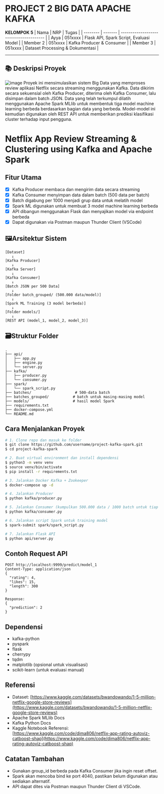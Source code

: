 # PROJECT 2 BIG DATA APACHE KAFKA 

**KELOMPOK 5**
| Nama     | NRP     | Tugas                                   |
| -------- | ------- | --------------------------------------- |
| Ayya     | 051xxxx | Flask API, Spark Script, Evaluasi Model |
| Member 2 | 051xxxx | Kafka Producer & Consumer               |
| Member 3 | 051xxxx | Dataset Processing & Dokumentasi        |

---
## 📚 Deskripsi Proyek
![image](https://github.com/user-attachments/assets/f25c3288-064e-4743-9ac3-41e9e8a43a4f)
Proyek ini mensimulasikan sistem Big Data yang memproses review aplikasi Netflix secara streaming menggunakan Kafka. Data dikirim secara sekuensial oleh Kafka Producer, diterima oleh Kafka Consumer, lalu disimpan dalam batch JSON. Data yang telah terkumpul dilatih menggunakan Apache Spark MLlib untuk membentuk tiga model machine learning berbeda berdasarkan bagian data yang berbeda. Model-model ini kemudian digunakan oleh REST API untuk memberikan prediksi klasifikasi cluster terhadap input pengguna.

# Netflix App Review Streaming & Clustering using Kafka and Apache Spark
## Fitur Utama
* [x] Kafka Producer membaca dan mengirim data secara streaming
* [x] Kafka Consumer menyimpan data dalam batch (500 data per batch)
* [x] Batch digabung per 1000 menjadi grup data untuk melatih model
* [x] Spark ML digunakan untuk membuat 3 model machine learning berbeda
* [x] API dibangun menggunakan Flask dan menyajikan model via endpoint berbeda
* [x] Dapat digunakan via Postman maupun Thunder Client (VSCode)

## 🖼Arsitektur Sistem

```
[Dataset]
   ↓
[Kafka Producer]
   ↓
[Kafka Server]
   ↓
[Kafka Consumer]
   ↓
[Batch JSON per 500 Data]
   ↓
[Folder batch_grouped/ (500.000 data/model)]
   ↓
[Spark ML Training (3 model berbeda)]
   ↓
[Folder models/]
   ↓
[REST API (model_1, model_2, model_3)]
```

## 🗃Struktur Folder

```
.
├── api/
│   ├── app.py
│   ├── engine.py
│   └── server.py
├── kafka/
│   ├── producer.py
│   └── consumer.py
├── spark/
│   └── spark_script.py
├── batches/                    # 500-data batch
├── batches_grouped/           # batch untuk masing-masing model
├── models/                    # hasil model Spark
├── requirements.txt
├── docker-compose.yml
└── README.md
```

## Cara Menjalankan Proyek

```bash
# 1. Clone repo dan masuk ke folder
$ git clone https://github.com/username/project-kafka-spark.git
$ cd project-kafka-spark

# 2. Buat virtual environment dan install dependensi
$ python3 -m venv venv
$ source venv/bin/activate
$ pip install -r requirements.txt

# 3. Jalankan Docker Kafka + Zookeeper
$ docker-compose up -d

# 4. Jalankan Producer
$ python kafka/producer.py

# 5. Jalankan Consumer (kumpulkan 500.000 data / 1000 batch untuk tiap model)
$ python kafka/consumer.py

# 6. Jalankan script Spark untuk training model
$ spark-submit spark/spark_script.py

# 7. Jalankan Flask API
$ python api/server.py
```

## Contoh Request API

```http
POST http://localhost:9999/predict/model_1
Content-Type: application/json
{
  "rating": 4,
  "likes": 15,
  "length": 300
}

Response:
{
  "prediction": 2
}
```

## Dependensi

* kafka-python
* pyspark
* flask
* cherrypy
* tqdm
* matplotlib (opsional untuk visualisasi)
* scikit-learn (untuk evaluasi manual)

## Referensi

* Dataset: [https://www.kaggle.com/datasets/bwandowando/1-5-million-netflix-google-store-reviews](https://www.kaggle.com/datasets/bwandowando/1-5-million-netflix-google-store-reviews)
* Apache Spark MLlib Docs
* Kafka Python Docs
* Kaggle Notebook Referensi: [https://www.kaggle.com/code/dima806/netflix-app-rating-autoviz-catboost-shap](https://www.kaggle.com/code/dima806/netflix-app-rating-autoviz-catboost-shap)

## Catatan Tambahan

* Gunakan group\_id berbeda pada Kafka Consumer jika ingin reset offset.
* Spark akan mencoba bind ke port 4040, pastikan belum digunakan atau sediakan alternatif.
* API dapat dites via Postman maupun Thunder Client di VSCode.

